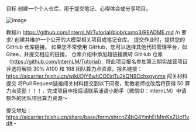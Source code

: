 目标
创建一个个人仓库，用于提交笔记、心得体会或分享项目。

![image](https://github.com/user-attachments/assets/7d06db87-65b6-40fa-ad02-abf5e6de16de)


教程/n
https://github.com/InternLM/Tutorial/blob/camp3/README.md
/n
要求/
创建并维护一个公开的大模型相关项目或笔记仓库。
提交作业时，提供您的 GitHub 仓库链接。
如果您不常使用 GitHub，您可以选择其他代码管理平台，如 Gitee，并提交相应的链接。
仓库介绍中添加超链接跳转 GitHub 仓库（https://github.com/InternLM/Tutorial）
将此项目报名参加第三期实战营项目评选将解锁 30% A100 和 168 团队算力点资源，报名链接：https://aicarrier.feishu.cn/wiki/DjY6whCO0inTu2kQN9Cchxgynme
闯关材料提交
将Pull Request链接闯关材料提交到以下问卷，助教老师批改后将获得 50 算力点奖励！！！，完成项目申报后请联系浦语小助手（微信ID：InternLM）申请额外的团队项目算力资源～

提交地址：https://aicarrier.feishu.cn/share/base/form/shrcnZ4bQ4YmhEtMtnKxZUcf1vd# -
